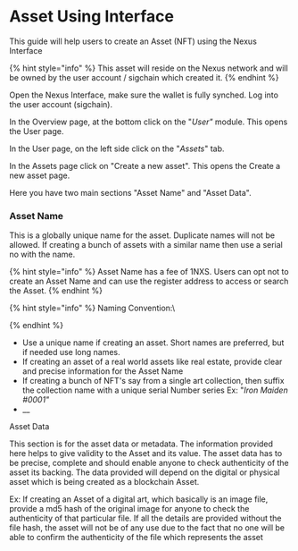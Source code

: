 # Asset Using Interface

This guide will help users to create an Asset (NFT) using the Nexus Interface

{% hint style="info" %}
This asset will reside on the Nexus network and will be owned by the user account / sigchain which created it.
{% endhint %}

Open the Nexus Interface, make sure the wallet is fully synched. Log into the user account (sigchain).

In the Overview page, at the bottom click on the "_User"_ module. This opens the User page.

&#x20;In the User page, on the left side click on the "_Assets_" tab.

In the Assets page click on "Create a new asset". This opens the Create a new asset page.

Here you have two main sections "Asset Name" and "Asset Data".

### Asset Name

This is a globally unique name for the asset. Duplicate names will not be allowed. If creating a bunch of  assets with a similar name then use a serial no with the name.&#x20;

{% hint style="info" %}
Asset Name has a fee of 1NXS. Users can opt not to create an Asset Name and can use the register address to access or search the Asset.
{% endhint %}

{% hint style="info" %}
Naming Convention:\

{% endhint %}

* Use a unique name if creating an asset. Short names are preferred, but if needed use long names.
* If creating an asset of a real world assets like real estate, provide clear and precise information for the Asset Name&#x20;
* If creating a bunch of NFT's say from a single art collection, then suffix the collection name with a unique serial Number series Ex: "_Iron Maiden #0001"_
* __

Asset Data

This section is for the asset data or metadata. The information provided here helps to give validity to the Asset and its value. The asset data has to be precise, complete and should enable anyone to check authenticity of the asset its backing. The data provided will depend on the digital or physical asset which is being created as a blockchain Asset. &#x20;

Ex: If creating an Asset of a digital art, which basically is an image file, provide a md5 hash of the original image for anyone to check the authenticity of that particular file. If all the details are provided without the file hash, the asset will not be of any use due to the fact that no one will be able to confirm the authenticity of the file which represents the asset

&#x20;

